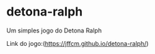 # detona-ralph
Um simples jogo do Detona Ralph

Link do jogo:(https://jffcm.github.io/detona-ralph/)
